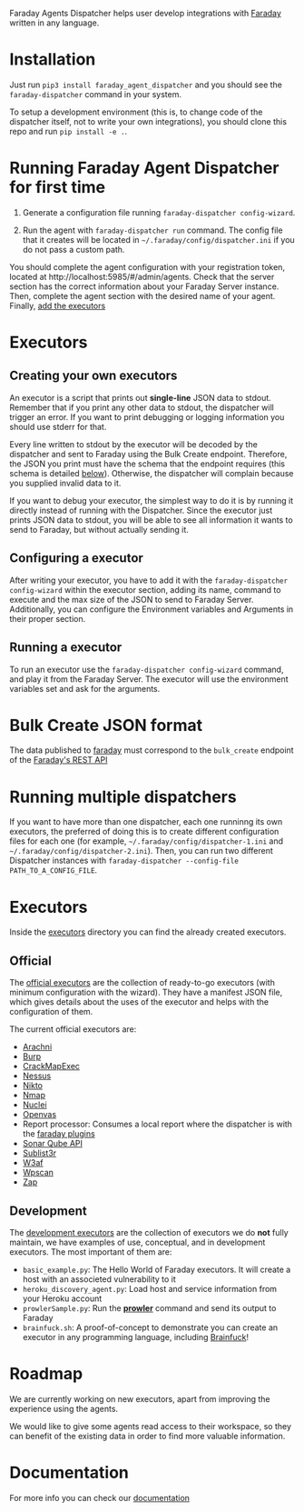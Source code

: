Faraday Agents Dispatcher helps user develop integrations with
[Faraday][faraday] written in any language. <!-- For more information, check [this
blogpost][blogpost] or continue reading. -->

[faraday]: https://github.com/infobyte/faraday/
[plugins]: https://github.com/infobyte/faraday_plugins
[blogpost]: https://medium.com/faraday

# Installation

Just run `pip3 install faraday_agent_dispatcher` and you should see the
`faraday-dispatcher` command in your system.

To setup a development environment (this is, to change code of the dispatcher
itself, not to write your own integrations), you should clone this repo and run
`pip install -e .`.

# Running Faraday Agent Dispatcher for first time

1. Generate a configuration file running `faraday-dispatcher
config-wizard`.

2. Run the agent with `faraday-dispatcher run` command. The config file
that it creates will be located in `~/.faraday/config/dispatcher.ini`
if you do not pass a custom path.

You should complete the agent configuration with your registration
token, located at http://localhost:5985/#/admin/agents. Check that the
server section has the correct information about your Faraday
Server instance. Then, complete the agent section with the desired name
of your agent. Finally, [add the executors](#configuring-a-executor)

# Executors

## Creating your own executors

An executor is a script that prints out **single-line** JSON data to
stdout. Remember that if you print any other data to stdout, the
dispatcher will trigger an error. If you want to print debugging or
logging information you should use stderr for that.

Every line written to stdout by the executor will be decoded by the
dispatcher and sent to Faraday using the Bulk Create endpoint.
Therefore, the JSON you print must have the schema that the endpoint
requires (this schema is detailed [below](#bulk-create-json-format)).
Otherwise, the dispatcher will complain because you supplied invalid
data to it.

If you want to debug your executor, the simplest way to do it is by
running it directly instead of running with the Dispatcher. Since the executor
just prints JSON data to stdout, you will be able to see all
information it wants to send to Faraday, but without actually sending
it.

## Configuring a executor

After writing your executor, you have to add it with the
`faraday-dispatcher config-wizard` within the executor section, adding
its name, command to execute and the max size of the JSON to send to
Faraday Server. Additionally, you can configure the Environment
variables and Arguments in their proper section.

## Running a executor

To run an executor use the `faraday-dispatcher config-wizard` command,
and play it from the Faraday Server. The executor will use the
environment variables set and ask for the arguments.

# Bulk Create JSON format

The data published to [faraday][faraday] must correspond to the
`bulk_create` endpoint of the [Faraday's REST API][API]

# Running multiple dispatchers

If you want to have more than one dispatcher, each one runninng its own
executors, the preferred of doing this is to create different
configuration files for each one (for example,
`~/.faraday/config/dispatcher-1.ini` and
`~/.faraday/config/dispatcher-2.ini`). Then, you can run two different
Dispatcher instances with `faraday-dispatcher --config-file
PATH_TO_A_CONFIG_FILE`.

# Executors

Inside the [executors][executors] directory you can find the already
created executors.

## Official

The [official executors][official_executors] are the collection of ready-to-go
executors (with minimum configuration with the wizard). They have a manifest
JSON file, which gives details about the uses of the executor and helps with
the configuration of them.

The current official executors are:

* [Arachni][arachni]
* [Burp][burp]
* [CrackMapExec][crackmap]
* [Nessus][nessus]
* [Nikto][nikto]
* [Nmap][nmap]
* [Nuclei][nuclei]
* [Openvas][openvas]
* Report processor: Consumes a local report where the dispatcher is with the [faraday plugins][plugins]
* [Sonar Qube API][sonarqubeapi]
* [Sublist3r][sublist3r]
* [W3af][w3af]
* [Wpscan][wpscan]
* [Zap][zap]

## Development

The [development executors][dev_executors] are the collection of executors we
do **not** fully maintain, we have examples of use, conceptual, and in
development executors. The most important of them are:

* `basic_example.py`: The Hello World of Faraday executors. It will
  create a host with an associeted vulnerability to it
* `heroku_discovery_agent.py`: Load host and service information from
  your Heroku account
* `prowlerSample.py`: Run the [**prowler**][prowler] command and send
  its output to Faraday
* `brainfuck.sh`: A proof-of-concept to demonstrate you can create
  an executor in any programming language, including [Brainfuck][brainfuck]!

[executors]: https://github.com/infobyte/faraday_agent_dispatcher/tree/master/faraday_agent_dispatcher/static/executors
[official_executors]: https://github.com/infobyte/faraday_agent_dispatcher/tree/master/faraday_agent_dispatcher/static/executors/official
[dev_executors]: https://github.com/infobyte/faraday_agent_dispatcher/tree/master/faraday_agent_dispatcher/static/executors/dev
[brainfuck]: https://en.wikipedia.org/wiki/Brainfuck
[prowler]: https://github.com/toniblyx/prowler
[nessus]: https://www.nessus.org
[nikto]: https://cirt.net/Nikto2
[nmap]: https://nmap.org
[nuclei]: https://github.com/projectdiscovery/nuclei
[sonarqubeapi]: https://www.sonarqube.org/
[sublist3r]: https://github.com/aboul3la/Sublist3r
[w3af]: http://w3af.org/
[wpscan]: https://wpscan.org/
[arachni]: https://www.arachni-scanner.com/
[openvas]: https://www.openvas.org/
[zap]: https://www.zaproxy.org/
[burp]: https://www.portswigger.net/burp
[crackmap]: https://github.com/byt3bl33d3r/CrackMapExec

# Roadmap

We are currently working on new executors, apart from improving the
experience using the agents.

We would like to give some agents read access to their workspace,
so they can benefit of the existing data in order to find more valuable
information.

# Documentation

For more info you can check our [documentation][doc]

[doc]: https://docs.agents.faradaysec.com
[API]: https://api.faradaysec.com/
